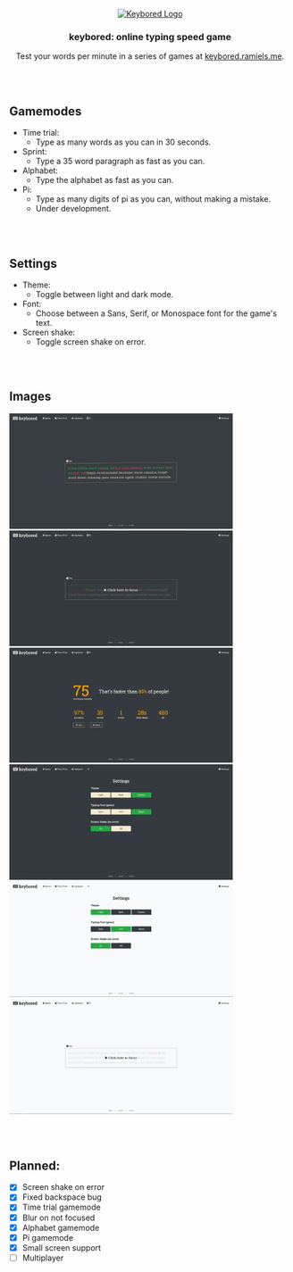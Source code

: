 <p align="center"><a href="https://keybored.ramiels.me/" target="_blank" rel="noreferrer noopener"><img width="150" alt="Keybored Logo" src="https://media.discordapp.net/attachments/590667063165583409/1129618207641190410/key.png?width=702&height=702"></a></p>


<h3 align="center"> keybored: online typing speed game</h3>
<p align="center">Test your words per minute in a series of games at <a href="https://keybored.ramiels.me/">keybored.ramiels.me</a>.</p>





<br/><br/>
## Gamemodes

- Time trial:
  - Type as many words as you can in 30 seconds.
- Sprint:
  - Type a 35 word paragraph as fast as you can.
- Alphabet:
    - Type the alphabet as fast as you can.
- Pi:
    - Type as many digits of pi as you can, without making a mistake.
    - Under development.

<br/><br/>
## Settings

- Theme:
    - Toggle between light and dark mode.
- Font:
    - Choose between a Sans, Serif, or Monospace font for the game's text.
- Screen shake:
    - Toggle screen shake on error.

<br/><br/>
## Images

<a href="#" target="_blank" rel="noreferrer noopener"><img width="400" src="./images/photos/main.png"></a>
<a href="#" target="_blank" rel="noreferrer noopener"><img width="400" src="./images/photos/blur.png"></a>
<a href="#" target="_blank" rel="noreferrer noopener"><img width="400" src="./images/photos/stats.png"></a>
<a href="#" target="_blank" rel="noreferrer noopener"><img width="400" src="./images/photos/settings_dark.png"></a>
<a href="#" target="_blank" rel="noreferrer noopener"><img width="400" src="./images/photos/settings_light.png"></a>
<a href="#" target="_blank" rel="noreferrer noopener"><img width="400" src="./images/photos/blur_light.png"></a>


<br/><br/>
## Planned:

- [x] Screen shake on error
- [x] Fixed backspace bug
- [x] Time trial gamemode
- [x] Blur on not focused
- [x] Alphabet gamemode
- [x] Pi gamemode
- [x] Small screen support
- [ ] Multiplayer
